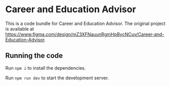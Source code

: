 
  # Career and Education Advisor

  This is a code bundle for Career and Education Advisor. The original project is available at https://www.figma.com/design/mZ3XFNauunRgmHpBycNCuv/Career-and-Education-Advisor.

  ## Running the code

  Run `npm i` to install the dependencies.

  Run `npm run dev` to start the development server.
  